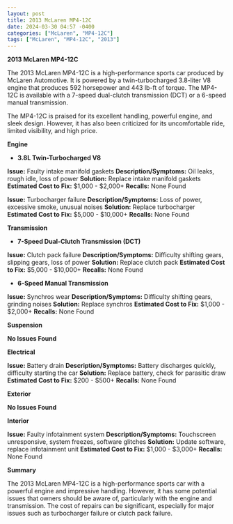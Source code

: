 ```yaml
---
layout: post
title: 2013 McLaren MP4-12C
date: 2024-03-30 04:57 -0400
categories: ["McLaren", "MP4-12C"]
tags: ["McLaren", "MP4-12C", "2013"]
---
```

**2013 McLaren MP4-12C**

The 2013 McLaren MP4-12C is a high-performance sports car produced by McLaren Automotive. It is powered by a twin-turbocharged 3.8-liter V8 engine that produces 592 horsepower and 443 lb-ft of torque. The MP4-12C is available with a 7-speed dual-clutch transmission (DCT) or a 6-speed manual transmission.

The MP4-12C is praised for its excellent handling, powerful engine, and sleek design. However, it has also been criticized for its uncomfortable ride, limited visibility, and high price.

**Engine**

* **3.8L Twin-Turbocharged V8**

**Issue:** Faulty intake manifold gaskets
**Description/Symptoms:** Oil leaks, rough idle, loss of power
**Solution:** Replace intake manifold gaskets
**Estimated Cost to Fix:** $1,000 - $2,000+
**Recalls:** None Found

**Issue:** Turbocharger failure
**Description/Symptoms:** Loss of power, excessive smoke, unusual noises
**Solution:** Replace turbocharger
**Estimated Cost to Fix:** $5,000 - $10,000+
**Recalls:** None Found

**Transmission**

* **7-Speed Dual-Clutch Transmission (DCT)**

**Issue:** Clutch pack failure
**Description/Symptoms:** Difficulty shifting gears, slipping gears, loss of power
**Solution:** Replace clutch pack
**Estimated Cost to Fix:** $5,000 - $10,000+
**Recalls:** None Found

* **6-Speed Manual Transmission**

**Issue:** Synchros wear
**Description/Symptoms:** Difficulty shifting gears, grinding noises
**Solution:** Replace synchros
**Estimated Cost to Fix:** $1,000 - $2,000+
**Recalls:** None Found

**Suspension**

**No Issues Found**

**Electrical**

**Issue:** Battery drain
**Description/Symptoms:** Battery discharges quickly, difficulty starting the car
**Solution:** Replace battery, check for parasitic draw
**Estimated Cost to Fix:** $200 - $500+
**Recalls:** None Found

**Exterior**

**No Issues Found**

**Interior**

**Issue:** Faulty infotainment system
**Description/Symptoms:** Touchscreen unresponsive, system freezes, software glitches
**Solution:** Update software, replace infotainment unit
**Estimated Cost to Fix:** $1,000 - $3,000+
**Recalls:** None Found

**Summary**

The 2013 McLaren MP4-12C is a high-performance sports car with a powerful engine and impressive handling. However, it has some potential issues that owners should be aware of, particularly with the engine and transmission. The cost of repairs can be significant, especially for major issues such as turbocharger failure or clutch pack failure.
